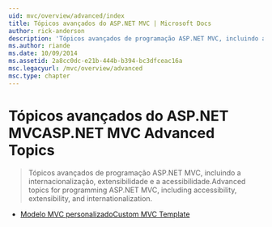 ```yaml
---
uid: mvc/overview/advanced/index
title: Tópicos avançados do ASP.NET MVC | Microsoft Docs
author: rick-anderson
description: 'Tópicos avançados de programação ASP.NET MVC, incluindo a internacionalização, extensibilidade e a acessibilidade.'
ms.author: riande
ms.date: 10/09/2014
ms.assetid: 2a8cc0dc-e21b-444b-b394-bc3dfceac16a
msc.legacyurl: /mvc/overview/advanced
msc.type: chapter
---
```

<a name="aspnet-mvc-advanced-topics"></a><span data-ttu-id="a213b-103">Tópicos avançados do ASP.NET MVC</span><span class="sxs-lookup"><span data-stu-id="a213b-103">ASP.NET MVC Advanced Topics</span></span>
====================
> <span data-ttu-id="a213b-104">Tópicos avançados de programação ASP.NET MVC, incluindo a internacionalização, extensibilidade e a acessibilidade.</span><span class="sxs-lookup"><span data-stu-id="a213b-104">Advanced topics for programming ASP.NET MVC, including accessibility, extensibility, and internationalization.</span></span>


- [<span data-ttu-id="a213b-105">Modelo MVC personalizado</span><span class="sxs-lookup"><span data-stu-id="a213b-105">Custom MVC Template</span></span>](custom-mvc-templates.md)
